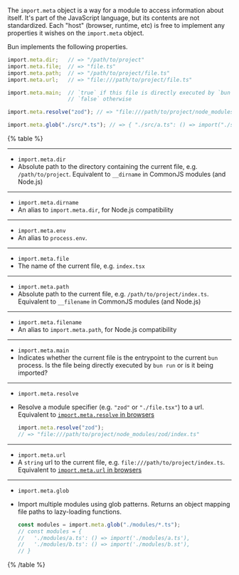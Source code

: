 The `import.meta` object is a way for a module to access information about itself. It's part of the JavaScript language, but its contents are not standardized. Each "host" (browser, runtime, etc) is free to implement any properties it wishes on the `import.meta` object.

Bun implements the following properties.

```ts#/path/to/project/file.ts
import.meta.dir;   // => "/path/to/project"
import.meta.file;  // => "file.ts"
import.meta.path;  // => "/path/to/project/file.ts"
import.meta.url;   // => "file:///path/to/project/file.ts"

import.meta.main;  // `true` if this file is directly executed by `bun run`
                   // `false` otherwise

import.meta.resolve("zod"); // => "file:///path/to/project/node_modules/zod/index.js"

import.meta.glob("./src/*.ts"); // => { "./src/a.ts": () => import("./src/a.ts"), ... }
```

{% table %}

---

- `import.meta.dir`
- Absolute path to the directory containing the current file, e.g. `/path/to/project`. Equivalent to `__dirname` in CommonJS modules (and Node.js)

---

- `import.meta.dirname`
- An alias to `import.meta.dir`, for Node.js compatibility

---

- `import.meta.env`
- An alias to `process.env`.

---

- `import.meta.file`
- The name of the current file, e.g. `index.tsx`

---

- `import.meta.path`
- Absolute path to the current file, e.g. `/path/to/project/index.ts`. Equivalent to `__filename` in CommonJS modules (and Node.js)

---

- `import.meta.filename`
- An alias to `import.meta.path`, for Node.js compatibility

---

- `import.meta.main`
- Indicates whether the current file is the entrypoint to the current `bun` process. Is the file being directly executed by `bun run` or is it being imported?

---

- `import.meta.resolve`
- Resolve a module specifier (e.g. `"zod"` or `"./file.tsx"`) to a url. Equivalent to [`import.meta.resolve` in browsers](https://developer.mozilla.org/en-US/docs/Web/JavaScript/Reference/Operators/import.meta#resolve)

  ```ts
  import.meta.resolve("zod");
  // => "file:///path/to/project/node_modules/zod/index.ts"
  ```

---

- `import.meta.url`
- A `string` url to the current file, e.g. `file:///path/to/project/index.ts`. Equivalent to [`import.meta.url` in browsers](https://developer.mozilla.org/en-US/docs/Web/JavaScript/Reference/Operators/import.meta#url)

---

- `import.meta.glob`
- Import multiple modules using glob patterns. Returns an object mapping file paths to lazy-loading functions.

  ```ts
  const modules = import.meta.glob("./modules/*.ts");
  // const modules = {
  //   './modules/a.ts': () => import('./modules/a.ts'),
  //   './modules/b.ts': () => import('./modules/b.st'),
  // }
  ```

{% /table %}
